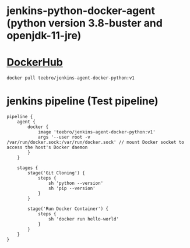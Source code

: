 # jenkins-python-docker-agent (python version 3.8-buster and openjdk-11-jre)

# [DockerHub](https://hub.docker.com/r/teebro/jenkins-agent-docker-python/tags)
```
docker pull teebro/jenkins-agent-docker-python:v1
```

# jenkins pipeline (Test pipeline)

```
pipeline {
    agent {
        docker {
            image 'teebro/jenkins-agent-docker-python:v1'
            args '--user root -v /var/run/docker.sock:/var/run/docker.sock' // mount Docker socket to access the host's Docker daemon
        }
    }

    stages {
        stage('Git Cloning') {
            steps {
                sh 'python --version'
                sh 'pip --version'
            }
        }

        stage('Run Docker Container') {
            steps {
                sh 'docker run hello-world'
            }
        }
    }
}
```
